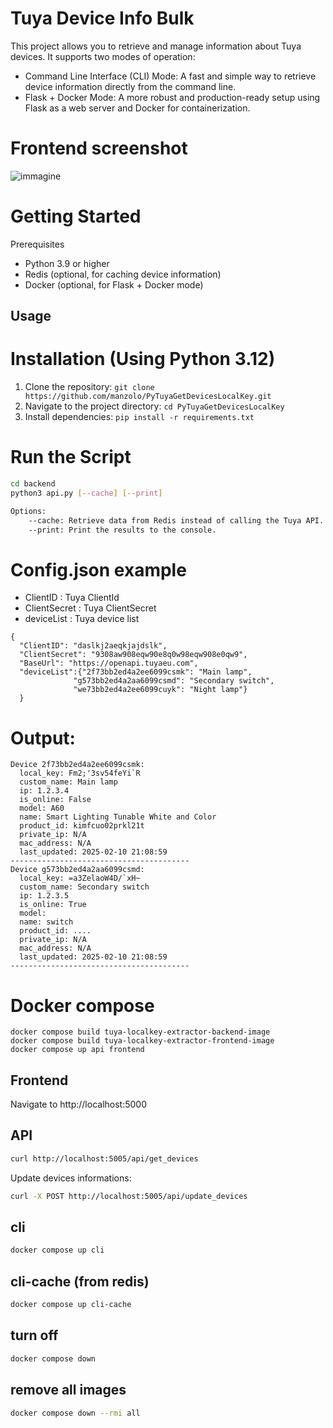 # Tuya Device Info Bulk
This project allows you to retrieve and manage information about Tuya devices. It supports two modes of operation:
* Command Line Interface (CLI) Mode: A fast and simple way to retrieve device information directly from the command line.
* Flask + Docker Mode: A more robust and production-ready setup using Flask as a web server and Docker for containerization.

# Frontend screenshot
![immagine](https://github.com/user-attachments/assets/c4000772-1ff3-4395-a37c-c6d9c6c59654)


# Getting Started
Prerequisites
* Python 3.9 or higher
* Redis (optional, for caching device information)
* Docker (optional, for Flask + Docker mode)

## Usage

# Installation (Using Python 3.12)
1. Clone the repository: `git clone https://github.com/manzolo/PyTuyaGetDevicesLocalKey.git`
2. Navigate to the project directory: `cd PyTuyaGetDevicesLocalKey`
3. Install dependencies: `pip install -r requirements.txt`

# Run the Script
```bash
cd backend
python3 api.py [--cache] [--print]

Options:
    --cache: Retrieve data from Redis instead of calling the Tuya API.
    --print: Print the results to the console.
```

# Config.json example

- ClientID : Tuya ClientId
- ClientSecret : Tuya ClientSecret
- deviceList : Tuya device list

~~~
{
  "ClientID": "daslkj2aeqkjajdslk",
  "ClientSecret": "9308aw908eqw90e8q0w98eqw908e0qw9",
  "BaseUrl": "https://openapi.tuyaeu.com",
  "deviceList":{"2f73bb2ed4a2ee6099csmk": "Main lamp",
              "g573bb2ed4a2aa6099csmd": "Secondary switch",
              "we73bb2ed4a2ee6099cuyk": "Night lamp"}
  }
~~~

# Output:
```
Device 2f73bb2ed4a2ee6099csmk:
  local_key: Fm2;'3sv54feYi`R
  custom_name: Main lamp
  ip: 1.2.3.4
  is_online: False
  model: A60
  name: Smart Lighting Tunable White and Color
  product_id: kimfcuo02prkl21t
  private_ip: N/A
  mac_address: N/A
  last_updated: 2025-02-10 21:08:59
----------------------------------------
Device g573bb2ed4a2aa6099csmd:
  local_key: =a3ZelaoW4D/`xH~
  custom_name: Secondary switch
  ip: 1.2.3.5
  is_online: True
  model: 
  name: switch
  product_id: ....
  private_ip: N/A
  mac_address: N/A
  last_updated: 2025-02-10 21:08:59
----------------------------------------
```

# Docker compose

```
docker compose build tuya-localkey-extractor-backend-image
docker compose build tuya-localkey-extractor-frontend-image
docker compose up api frontend

```
## Frontend
Navigate to http://localhost:5000

## API
```bash
curl http://localhost:5005/api/get_devices
```
Update devices informations:
```bash
curl -X POST http://localhost:5005/api/update_devices
```

## cli

```bash
docker compose up cli
```

## cli-cache (from redis)

```bash
docker compose up cli-cache
```

## turn off

```bash
docker compose down
```

## remove all images

```bash
docker compose down --rmi all
```
